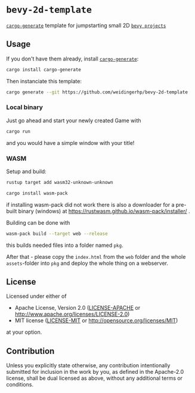 `bevy-2d-template`
==================
[`cargo-generate`] template for jumpstarting small 2D [`bevy projects`]

## Usage
If you don't have them already, install [`cargo-generate`]:

```bash
cargo install cargo-generate
```

Then instanciate this template:
```bash
cargo generate --git https://github.com/weidingerhp/bevy-2d-template
```

### Local binary

Just go ahead and start your newly created Game with 

```bash
cargo run
```

and you would have a simple window with your title!

[`cargo-generate`]: https://github.com/cargo-generate/cargo-generate
[`bevy projects`]: https://bevyengine.org/

### WASM

Setup and build:

```bash
rustup target add wasm32-unknown-unknown

cargo install wasm-pack
```

if installing wasm-pack did not work there is also a downloader for a pre-built binary (windows) at https://rustwasm.github.io/wasm-pack/installer/ .

Building can be done with 
```bash
wasm-pack build --target web --release
```

this builds needed files into a folder named `pkg`.

After that - please copy the `index.html` from the `web` folder and the whole `assets`-folder into `pkg` and deploy the whole thing on a webserver.

## License
Licensed under either of

 - Apache License, Version 2.0
   ([LICENSE-APACHE](LICENSE-APACHE) or <http://www.apache.org/licenses/LICENSE-2.0>)
 - MIT license
   ([LICENSE-MIT](LICENSE-MIT) or <http://opensource.org/licenses/MIT>)

at your option.

## Contribution
Unless you explicitly state otherwise, any contribution intentionally submitted
for inclusion in the work by you, as defined in the Apache-2.0 license, shall
be dual licensed as above, without any additional terms or conditions.
